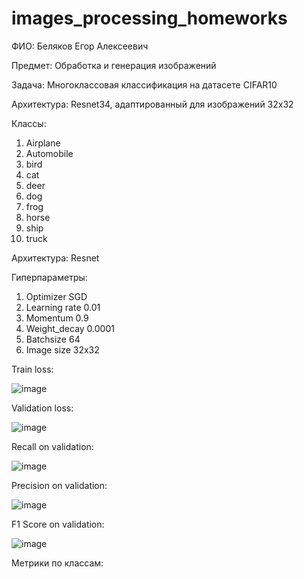 # images_processing_homeworks

ФИО: Беляков Егор Алексеевич

Предмет: Обработка и генерация изображений

Задача: Многоклассовая классификация на датасете CIFAR10

Архитектура: Resnet34, адаптированный для изображений 32x32

Классы:

1. Airplane
2. Automobile
3. bird
4. cat
5. deer
6. dog
7. frog
8. horse
9. ship
10. truck

Архитектура: Resnet

Гиперпараметры:

1. Optimizer SGD
2. Learning rate 0.01
3. Momentum 0.9
4. Weight_decay 0.0001
5. Batchsize 64
6. Image size 32x32

Train loss:

![image](https://github.com/Egorbl/images_processing_homeworks/assets/83879805/befb41e1-c6a0-4bb9-8865-3360be606a4f)

Validation loss:

![image](https://github.com/Egorbl/images_processing_homeworks/assets/83879805/18729c6b-9c73-400c-a328-5653e1bb8556)

Recall on validation:

![image](https://github.com/Egorbl/images_processing_homeworks/assets/83879805/e39c071a-3f3a-4b92-bf34-af343af55db8)

Precision on validation:

![image](https://github.com/Egorbl/images_processing_homeworks/assets/83879805/9c284f5b-138e-42a2-8a99-333ce22fe5d1)

F1 Score on validation:

![image](https://github.com/Egorbl/images_processing_homeworks/assets/83879805/c3e53f0c-1b53-455a-8f15-4a33c9b4e9c6)

Метрики по классам: 


